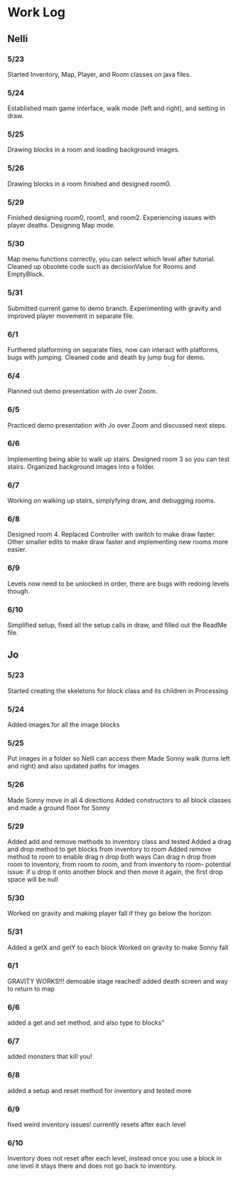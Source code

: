 # Work Log

## Nelli

### 5/23
Started Inventory, Map, Player, and Room classes on java files.

### 5/24

Established main game interface, walk mode (left and right), and setting in draw.

### 5/25

Drawing blocks in a room and loading background images.

### 5/26

Drawing blocks in a room finished and designed room0.

### 5/29

Finished designing room0, room1, and room2.
Experiencing issues with player deaths.
Designing Map mode.

### 5/30

Map menu functions correctly, you can select which level after tutorial.
Cleaned up obsolete code such as decisionValue for Rooms and EmptyBlock.

### 5/31

Submitted current game to demo branch.
Experimenting with gravity and improved player movement in separate file.

### 6/1

Furthered platforming on separate files, now can interact with platforms, bugs with jumping.
Cleaned code and death by jump bug for demo.


### 6/4

Planned out demo presentation with Jo over Zoom.

### 6/5

Practiced demo presentation with Jo over Zoom and discussed next steps.


### 6/6

Implementing being able to walk up stairs.
Designed room 3 so you can test stairs.
Organized background images into a folder.

### 6/7

Working on walking up stairs, simplyfying draw, and debugging rooms.

### 6/8

Designed room 4.
Replaced Controller with switch to make draw faster.
Other smaller edits to make draw faster and implementing new rooms more easier.

### 6/9

Levels now need to be unlocked in order, there are bugs with redoing levels though.

### 6/10

Simplified setup, fixed all the setup calls in draw, and filled out the ReadMe file.

## Jo

### 5/23

Started creating the skeletons for block class and its children in Processing

### 5/24

Added images for all the image blocks

### 5/25

Put images in a folder so Nelli can access them
Made Sonny walk (turns left and right) and also updated paths for images

### 5/26

Made Sonny move in all 4 directions
Added constructors to all block classes and made a ground floor for Sonny

### 5/29

Added add and remove methods to inventory class and tested
Added a drag and drop method to get blocks from inventory to room
Added remove method to room to enable drag n drop both ways
Can drag n drop from room to inventory, from room to room, and from inventory to room- potential issue: if u drop it onto another block and then move it again, the first drop space will be null

### 5/30

Worked on gravity and making player fall if they go below the horizon

### 5/31

Added a getX and getY to each block
Worked on gravity to make Sonny fall

### 6/1

GRAVITY WORKS!!! demoable stage reached!
added death screen and way to return to map

### 6/6

added a get and set method, and also type to blocks"

### 6/7

added monsters that kill you!

### 6/8

added a setup and reset method for inventory and tested more

### 6/9

fixed weird inventory issues! currently resets after each level

### 6/10

Inventory does not reset after each level, instead once you use a block in one level it stays there and does not go back to inventory.
